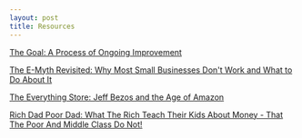 ```yaml
---
layout: post
title: Resources
---
```


[The Goal: A Process of Ongoing Improvement](https://www.amazon.com/Goal-Process-Ongoing-Improvement-ebook/dp/B002LHRM2O)

[The E-Myth Revisited: Why Most Small Businesses Don't Work and What to Do About It](https://www.amazon.com/Myth-Revisited-Small-Businesses-About-ebook/dp/B000RO9VJK)

[The Everything Store: Jeff Bezos and the Age of Amazon](https://www.amazon.com/Everything-Store-Jeff-Bezos-Amazon-ebook/dp/B00BWQW73E)

[Rich Dad Poor Dad: What The Rich Teach Their Kids About Money - That The Poor And Middle Class Do Not!](https://www.amazon.com/Rich-Dad-Poor-Teach-Middle-ebook/dp/B0175P82RA)
